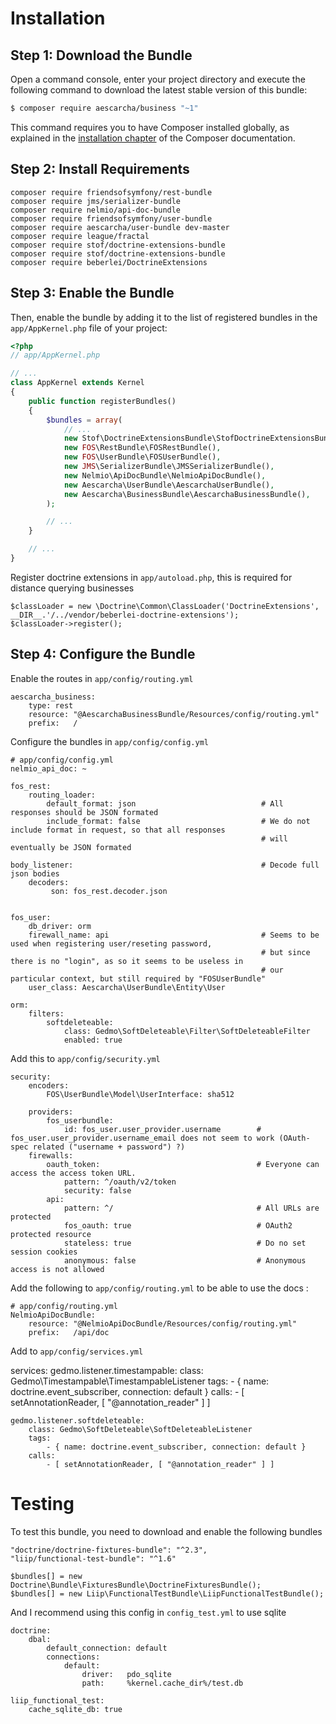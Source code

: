 Installation
============

Step 1: Download the Bundle
---------------------------

Open a command console, enter your project directory and execute the
following command to download the latest stable version of this bundle:

```bash
$ composer require aescarcha/business "~1"
```

This command requires you to have Composer installed globally, as explained
in the [installation chapter](https://getcomposer.org/doc/00-intro.md)
of the Composer documentation.

Step 2: Install Requirements
-------------------------

    composer require friendsofsymfony/rest-bundle
    composer require jms/serializer-bundle
    composer require nelmio/api-doc-bundle
    composer require friendsofsymfony/user-bundle
    composer require aescarcha/user-bundle dev-master
    composer require league/fractal
    composer require stof/doctrine-extensions-bundle
    composer require stof/doctrine-extensions-bundle
    composer require beberlei/DoctrineExtensions


Step 3: Enable the Bundle
-------------------------

Then, enable the bundle by adding it to the list of registered bundles
in the `app/AppKernel.php` file of your project:

```php
<?php
// app/AppKernel.php

// ...
class AppKernel extends Kernel
{
    public function registerBundles()
    {
        $bundles = array(
            // ...
            new Stof\DoctrineExtensionsBundle\StofDoctrineExtensionsBundle(),
            new FOS\RestBundle\FOSRestBundle(),
            new FOS\UserBundle\FOSUserBundle(),
            new JMS\SerializerBundle\JMSSerializerBundle(),
            new Nelmio\ApiDocBundle\NelmioApiDocBundle(),
            new Aescarcha\UserBundle\AescarchaUserBundle(),
            new Aescarcha\BusinessBundle\AescarchaBusinessBundle(),
        );

        // ...
    }

    // ...
}
```


Register doctrine extensions in `app/autoload.php`, this is required for distance querying businesses

    $classLoader = new \Doctrine\Common\ClassLoader('DoctrineExtensions', __DIR__.'/../vendor/beberlei-doctrine-extensions');
    $classLoader->register();


Step 4: Configure the Bundle
-------------------------

Enable the routes in `app/config/routing.yml`

    aescarcha_business:
        type: rest
        resource: "@AescarchaBusinessBundle/Resources/config/routing.yml"
        prefix:   /


Configure the bundles in `app/config/config.yml`

    # app/config/config.yml
    nelmio_api_doc: ~

    fos_rest:
        routing_loader:
            default_format: json                            # All responses should be JSON formated
            include_format: false                           # We do not include format in request, so that all responses
                                                            # will eventually be JSON formated

    body_listener:                                          # Decode full json bodies
        decoders:
             son: fos_rest.decoder.json


    fos_user:
        db_driver: orm
        firewall_name: api                                  # Seems to be used when registering user/reseting password,
                                                            # but since there is no "login", as so it seems to be useless in
                                                            # our particular context, but still required by "FOSUserBundle"
        user_class: Aescarcha\UserBundle\Entity\User

    orm:
        filters:
            softdeleteable:
                class: Gedmo\SoftDeleteable\Filter\SoftDeleteableFilter
                enabled: true


Add this to `app/config/security.yml`

    security:
        encoders:
            FOS\UserBundle\Model\UserInterface: sha512

        providers:
            fos_userbundle:
                id: fos_user.user_provider.username        # fos_user.user_provider.username_email does not seem to work (OAuth-spec related ("username + password") ?)
        firewalls:
            oauth_token:                                   # Everyone can access the access token URL.
                pattern: ^/oauth/v2/token
                security: false
            api:
                pattern: ^/                                # All URLs are protected
                fos_oauth: true                            # OAuth2 protected resource
                stateless: true                            # Do no set session cookies
                anonymous: false                           # Anonymous access is not allowed

Add the following to `app/config/routing.yml` to be able to use the docs :

    # app/config/routing.yml
    NelmioApiDocBundle:
        resource: "@NelmioApiDocBundle/Resources/config/routing.yml"
        prefix:   /api/doc


Add to `app/config/services.yml`

services:
    gedmo.listener.timestampable:
        class: Gedmo\Timestampable\TimestampableListener
        tags:
            - { name: doctrine.event_subscriber, connection: default }
        calls:
            - [ setAnnotationReader, [ "@annotation_reader" ] ]


    gedmo.listener.softdeleteable:
        class: Gedmo\SoftDeleteable\SoftDeleteableListener
        tags:
            - { name: doctrine.event_subscriber, connection: default }
        calls:
            - [ setAnnotationReader, [ "@annotation_reader" ] ]




Testing
============

To test this bundle, you need to download and enable the following bundles

    "doctrine/doctrine-fixtures-bundle": "^2.3",
    "liip/functional-test-bundle": "^1.6"

    $bundles[] = new Doctrine\Bundle\FixturesBundle\DoctrineFixturesBundle();
    $bundles[] = new Liip\FunctionalTestBundle\LiipFunctionalTestBundle();

And I recommend using this config in `config_test.yml` to use sqlite

    doctrine:
        dbal:
            default_connection: default
            connections:
                default:
                    driver:   pdo_sqlite
                    path:     %kernel.cache_dir%/test.db

    liip_functional_test:
        cache_sqlite_db: true


